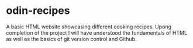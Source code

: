 # odin-recipes
A basic HTML website showcasing different cooking recipes. Upong completion of the project I will have understood the fundamentals of HTML as well as the basics of git version control and Github. 